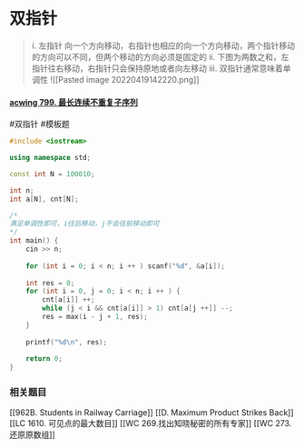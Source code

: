 # 双指针
> i. 左指针 向一个方向移动，右指针也相应的向一个方向移动，两个指针移动的方向可以不同，但两个移动的方向必须是固定的
> ii. 下图为两数之和，左指针往右移动，右指针只会保持原地或者向左移动
> iii. 双指针通常意味着单调性
![[Pasted image 20220419142220.png]]
#### [acwing 799. 最长连续不重复子序列](https://www.acwing.com/problem/content/801/)
#双指针 #模板题 
~~~c++
#include <iostream>

using namespace std; 

const int N = 100010; 

int n; 
int a[N], cnt[N]; 

/*
满足单调性即可，i往后移动，j不会往前移动即可
*/
int main() {
    cin >> n; 
    
    for (int i = 0; i < n; i ++ ) scanf("%d", &a[i]); 
    
    int res = 0; 
    for (int i = 0, j = 0; i < n; i ++ ) {
        cnt[a[i]] ++;
        while (j < i && cnt[a[i]] > 1) cnt[a[j ++]] --; 
        res = max(i - j + 1, res); 
    }
    
    printf("%d\n", res); 
    
    return 0; 
}
~~~~

### 相关题目
[[962B. Students in Railway Carriage]]
[[D. Maximum Product Strikes Back]]
[[LC 1610. 可见点的最大数目]]
[[WC 269.找出知晓秘密的所有专家]]
[[WC 273. 还原原数组]]